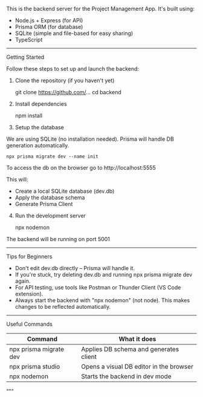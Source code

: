 This is the backend server for the Project Management App. It's built using:

- Node.js + Express (for API)
- Prisma ORM (for database)
- SQLite (simple and file-based for easy sharing)
- TypeScript

------------------------------------------------------------

Getting Started

Follow these steps to set up and launch the backend:

1. Clone the repository (if you haven't yet)

    git clone https://github.com/...
    cd backend

2. Install dependencies

    npm install

3. Setup the database

We are using SQLite (no installation needed). Prisma will handle DB generation automatically.

    npx prisma migrate dev --name init

To access the db on the browser go to http://localhost:5555

This will:
- Create a local SQLite database (dev.db)
- Apply the database schema
- Generate Prisma Client

4. Run the development server

    npx nodemon

The backend will be running on port 5001

------------------------------------------------------------

Tips for Beginners

- Don't edit dev.db directly – Prisma will handle it.
- If you're stuck, try deleting dev.db and running npx prisma migrate dev again.
- For API testing, use tools like Postman or Thunder Client (VS Code extension).
- Always start the backend with "npx nodemon" (not node). This makes changes to
    be reflected automatically.

------------------------------------------------------------

Useful Commands

Command                          | What it does
----------------------------------|------------------------------------------
npx prisma migrate dev           | Applies DB schema and generates client
npx prisma studio                | Opens a visual DB editor in the browser
npx nodemon                      | Starts the backend in dev mode
"""
